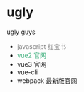 # ugly

ugly guys

- <span style="color:grey">javascript 红宝书</span>
- <span style="color:#3eaf7c">vue2 官网</span>
- vue3 官网
- vue-cli
- webpack 最新版官网
